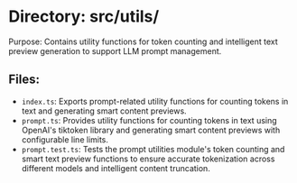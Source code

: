 # Directory: src/utils/

Purpose: Contains utility functions for token counting and intelligent text preview generation to support LLM prompt management.

## Files:

- `index.ts`: Exports prompt-related utility functions for counting tokens in text and generating smart content previews.
- `prompt.ts`: Provides utility functions for counting tokens in text using OpenAI's tiktoken library and generating smart content previews with configurable line limits.
- `prompt.test.ts`: Tests the prompt utilities module's token counting and smart text preview functions to ensure accurate tokenization across different models and intelligent content truncation.